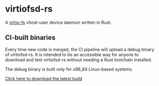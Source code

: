 # virtiofsd-rs

A [virtio-fs](https://virtio-fs.gitlab.io/) vhost-user device daemon
written in Rust.

## CI-built binaries

Every time new code is merged, the CI pipeline will upload a debug binary
of virtiofsd-rs. It is intended to be an accessible way for anyone to
download and test virtiofsd-rs without needing a Rust toolchain installed.

The debug binary is built only for x86\_64 Linux-based systems.

[Click here to download the latest build](
https://gitlab.com/virtio-fs/virtiofsd-rs/-/jobs/artifacts/main/download?job=publish)
